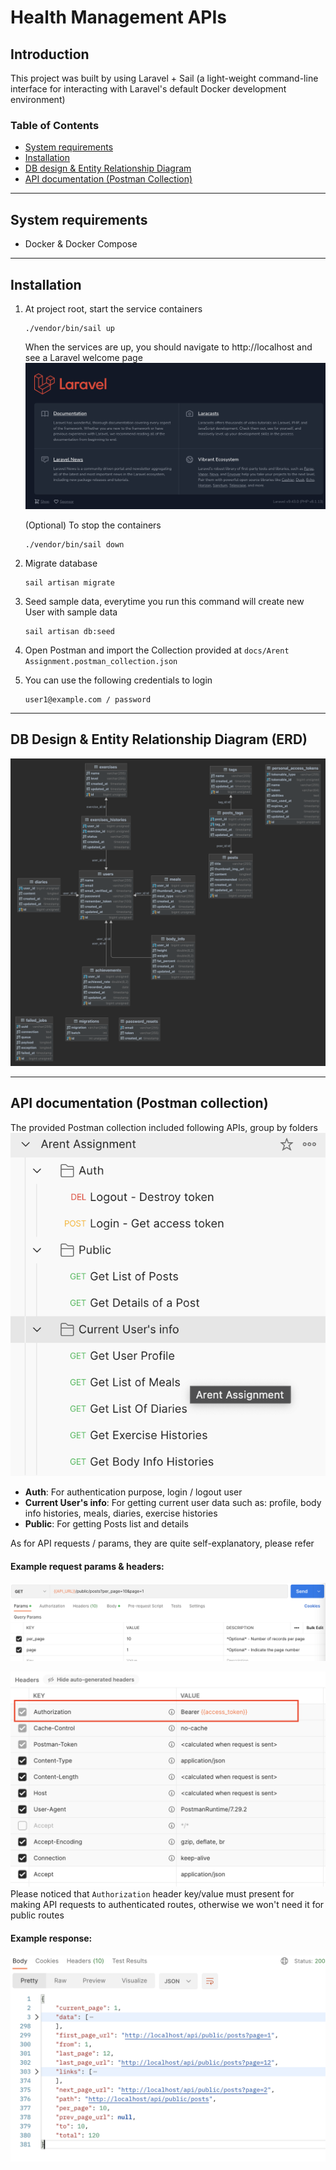# Health Management APIs

## Introduction
This project was built by using Laravel + Sail (a light-weight command-line interface for interacting with Laravel's default Docker development environment)

### Table of Contents

* [System requirements](#system-requirements)
* [Installation](#installation)
* [DB design & Entity Relationship Diagram](#db-design--entity-relationship-diagram--erd-)
* [API documentation (Postman Collection)](#api-documentation--postman-collection-)

------------------------------------------------------------------------

## System requirements

- Docker & Docker Compose

------------------------------------------------------------------------

## Installation

1. At project root, start the service containers
    ```
    ./vendor/bin/sail up
    ```
    When the services are up, you should navigate to http://localhost and see a Laravel welcome page
    ![laravel_welcome_page.png](docs%2Fimg%2Flaravel_welcome_page.png)

   (Optional) To stop the containers 
    ```
    ./vendor/bin/sail down
    ```

2. Migrate database
    ```
    sail artisan migrate
    ```
3. Seed sample data, everytime you run this command will create new User with sample data
    ```
    sail artisan db:seed
    ```
4. Open Postman and import the Collection provided at `docs/Arent Assignment.postman_collection.json`
5. You can use the following credentials to login
    ```
    user1@example.com / password
    ```

------------------------------------------------------------------------

## DB Design & Entity Relationship Diagram (ERD)

![arent_assignment_ERD.png](docs%2Farent_assignment_ERD.png)

------------------------------------------------------------------------

## API documentation (Postman collection)

The provided Postman collection included following APIs, group by folders
![api_docs_1.png](docs%2Fimg%2Fapi_doc_1.png)

- **Auth**: For authentication purpose, login / logout user 
- **Current User's info**: For getting current user data such as: profile, body info histories, meals, diaries, exercise histories
- **Public**: For getting Posts list and details

As for API requests / params, they are quite self-explanatory, please refer

#### Example request params & headers:
![api_doc_example_request.png](docs%2Fimg%2Fapi_doc_example_request.png)

![api_doc_example_request_headers.png](docs%2Fimg%2Fapi_doc_example_request_headers.png)
Please noticed that `Authorization` header key/value must present for making API requests to authenticated routes, otherwise we won't need it for public routes

#### Example response:
![api_doc_example_response.png](docs%2Fimg%2Fapi_doc_example_response.png)
